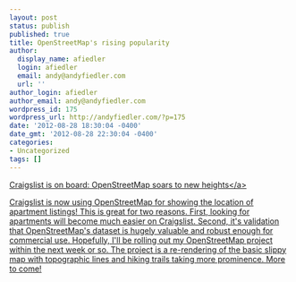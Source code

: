 ```yaml
---
layout: post
status: publish
published: true
title: OpenStreetMap's rising popularity
author:
  display_name: afiedler
  login: afiedler
  email: andy@andyfiedler.com
  url: ''
author_login: afiedler
author_email: andy@andyfiedler.com
wordpress_id: 175
wordpress_url: http://andyfiedler.com/?p=175
date: '2012-08-28 18:30:04 -0400'
date_gmt: '2012-08-28 22:30:04 -0400'
categories:
- Uncategorized
tags: []
---
```

<p><a href="http:&#47;&#47;arstechnica.com&#47;business&#47;2012&#47;08&#47;craigslist-is-on-board-openstreetmap-continues-soaring-to-new-heights&#47;">Craigslist is on board: OpenStreetMap soars to new heights<&#47;a></p>
<p>Craigslist is now using OpenStreetMap for showing the location of apartment listings! This is great for two reasons. First, looking for apartments will become much easier on Craigslist. Second, it's validation that OpenStreetMap's dataset is hugely valuable and robust enough for commercial use. Hopefully, I'll be rolling out my OpenStreetMap project within the next week or so. The project is a re-rendering of the basic slippy map with topographic lines and hiking trails taking more&nbsp;prominence. More to come!</p>

